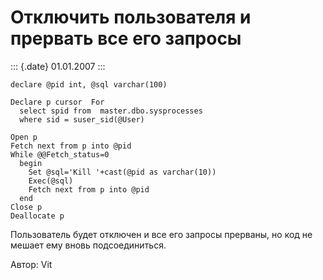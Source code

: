 Отключить пользователя и прервать все его запросы
=================================================

::: {.date}
01.01.2007
:::

    declare @pid int, @sql varchar(100)

    Declare p cursor  For
      select spid from  master.dbo.sysprocesses
      where sid = suser_sid(@User)
     
    Open p 
    Fetch next from p into @pid
    While @@Fetch_status=0
      begin
        Set @sql='Kill '+cast(@pid as varchar(10))
        Exec(@sql)
        Fetch next from p into @pid
      end 
    Close p
    Deallocate p

Пользователь будет отключен и все его запросы прерваны, но код не мешает
ему вновь подсоединиться.

Автор: Vit
